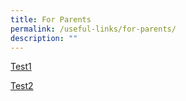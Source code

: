 ```yaml
---
title: For Parents
permalink: /useful-links/for-parents/
description: ""
---
```




[Test1](/files/Test1.pdf)

[Test2](/files/Test2.pdf)

